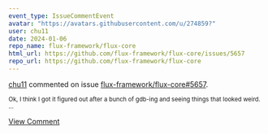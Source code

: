```yaml
---
event_type: IssueCommentEvent
avatar: "https://avatars.githubusercontent.com/u/274859?"
user: chu11
date: 2024-01-06
repo_name: flux-framework/flux-core
html_url: https://github.com/flux-framework/flux-core/issues/5657
repo_url: https://github.com/flux-framework/flux-core
---
```


<a href='https://github.com/chu11' target='_blank'>chu11</a> commented on issue <a href='https://github.com/flux-framework/flux-core/issues/5657' target='_blank'>flux-framework/flux-core#5657</a>.

<small>Ok, I think I got it figured out after a bunch of gdb-ing and seeing things that looked weird....</small>

<a href='https://github.com/flux-framework/flux-core/issues/5657' target='_blank'>View Comment</a>